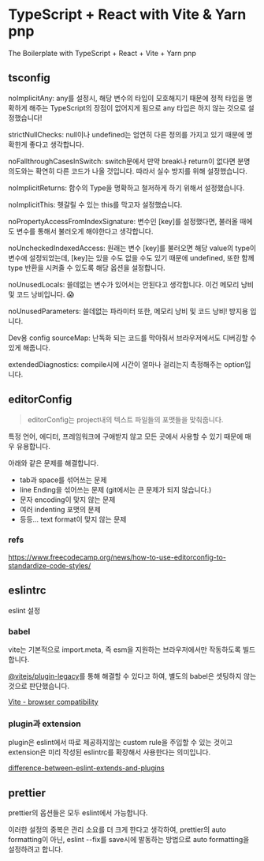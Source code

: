 # TypeScript + React with Vite & Yarn pnp

The Boilerplate with TypeScript + React + Vite + Yarn pnp

## tsconfig

noImplicitAny: any를 설정시, 해당 변수의 타입이 모호해지기 때문에 정적 타입을 명확하게 해주는 TypeScript의 장점이 없어지게 됨으로 any 타입은 하지 않는 것으로 설정했습니다!

strictNullChecks: null이나 undefined는 엄연히 다른 정의를 가지고 있기 때문에 명확한게 좋다고 생각합니다.

noFallthroughCasesInSwitch: switch문에서 만약 break나 return이 없다면 분명 의도와는 확연히 다른 코드가 나올 것입니다. 따라서 실수 방지를 위해 설정했습니다.

noImplicitReturns: 함수의 Type을 명확하고 철저하게 하기 위해서 설정했습니다.

noImplicitThis: 헷갈릴 수 있는 this를 막고자 설정했습니다.

noPropertyAccessFromIndexSignature: 변수인 [key]를 설정했다면, 불러올 때에도 변수를 통해서 불러오게 해야한다고 생각합니다.

noUncheckedIndexedAccess: 원래는 변수 [key]를 불러오면 해당 value의 type이 변수에 설정되었는데, [key]는 있을 수도 없을 수도 있기 때문에 undefined, 또한 함께 type 반환을 시켜줄 수 있도록 해당 옵션을 설정합니다.

noUnusedLocals: 쓸데없는 변수가 있어서는 안된다고 생각합니다. 이건 메모리 낭비 및 코드 낭비입니다. 😱

noUnusedParameters: 쓸데없는 파라미터 또한, 메모리 낭비 및 코드 낭비! 방지용 입니다.

Dev용 config
sourceMap: 난독화 되는 코드를 막아줘서 브라우저에서도 디버깅할 수 있게 해줍니다.

extendedDiagnostics: compile시에 시간이 얼마나 걸리는지 측정해주는 option입니다.

## editorConfig

> editorConfig는 project내의 텍스트 파일들의 포맷들을 맞춰줍니다.

특정 언어, 에디터, 프레임워크에 구애받지 않고 모든 곳에서 사용할 수 있기 때문에 매우 유용합니다.

아래와 같은 문제를 해결합니다.

- tab과 space를 섞어쓰는 문제
- line Ending을 섞어쓰는 문제 (git에서는 큰 문제가 되지 않습니다.)
- 문자 encoding이 맞지 않는 문제
- 여러 indenting 포맷의 문제
- 등등... text format이 맞지 않는 문제

### refs

https://www.freecodecamp.org/news/how-to-use-editorconfig-to-standardize-code-styles/

## eslintrc

eslint 설정

### babel

vite는 기본적으로 import.meta, 즉 esm을 지원하는 브라우저에서만 작동하도록 빌드합니다.

[@vitejs/plugin-legacy](https://github.com/vitejs/vite/tree/main/packages/plugin-legacy)를 통해 해결할 수 있다고 하여, 별도의 babel은 셋팅하지 않는 것으로 판단했습니다.

[Vite - browser compatibility](https://vitejs.dev/guide/build.html#browser-compatibility)

### plugin과 extension

plugin은 eslint에서 따로 제공하지않는 custom rule을 주입할 수 있는 것이고 extension은 미리 작성된 eslintrc를 확장해서 사용한다는 의미입니다.

[difference-between-eslint-extends-and-plugins](https://prateeksurana.me/blog/difference-between-eslint-extends-and-plugins/)

## prettier

prettier의 옵션들은 모두 eslint에서 가능합니다.

이러한 설정의 중복은 관리 소요를 더 크게 한다고 생각하여, prettier의 auto formatting이 아닌, eslint --fix를 save시에 발동하는 방법으로 auto formatting을 설정하려고 합니다.
